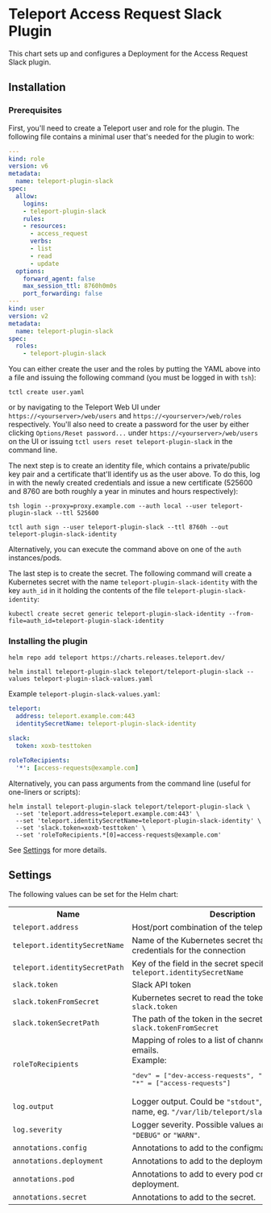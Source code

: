 # Teleport Access Request Slack Plugin

This chart sets up and configures a Deployment for the Access Request Slack plugin.

## Installation

### Prerequisites

First, you'll need to create a Teleport user and role for the plugin. The following file contains a minimal user that's needed for the plugin to work:

```yaml
---
kind: role
version: v6
metadata:
  name: teleport-plugin-slack
spec:
  allow:
    logins:
    - teleport-plugin-slack
    rules:
    - resources:
      - access_request
      verbs:
      - list
      - read
      - update
  options:
    forward_agent: false
    max_session_ttl: 8760h0m0s
    port_forwarding: false
---
kind: user
version: v2
metadata:
  name: teleport-plugin-slack
spec:
  roles:
    - teleport-plugin-slack
```

You can either create the user and the roles by putting the YAML above into a file and issuing the following command  (you must be logged in with `tsh`):

```
tctl create user.yaml
```

or by navigating to the Teleport Web UI under `https://<yourserver>/web/users` and `https://<yourserver>/web/roles` respectively. You'll also need to create a password for the user by either clicking `Options/Reset password...` under `https://<yourserver>/web/users` on the UI or issuing `tctl users reset teleport-plugin-slack` in the command line.

The next step is to create an identity file, which contains a private/public key pair and a certificate that'll identify us as the user above. To do this, log in with the newly created credentials and issue a new certificate (525600 and 8760 are both roughly a year in minutes and hours respectively):

```
tsh login --proxy=proxy.example.com --auth local --user teleport-plugin-slack --ttl 525600
```

```
tctl auth sign --user teleport-plugin-slack --ttl 8760h --out teleport-plugin-slack-identity
```

Alternatively, you can execute the command above on one of the `auth` instances/pods.

The last step is to create the secret. The following command will create a Kubernetes secret with the name `teleport-plugin-slack-identity` with the key `auth_id` in it holding the contents of the file `teleport-plugin-slack-identity`:

```
kubectl create secret generic teleport-plugin-slack-identity --from-file=auth_id=teleport-plugin-slack-identity
```

### Installing the plugin

```
helm repo add teleport https://charts.releases.teleport.dev/
```

```shell
helm install teleport-plugin-slack teleport/teleport-plugin-slack --values teleport-plugin-slack-values.yaml
```

Example `teleport-plugin-slack-values.yaml`:

```yaml
teleport:
  address: teleport.example.com:443
  identitySecretName: teleport-plugin-slack-identity

slack:
  token: xoxb-testtoken

roleToRecipients:
  '*': [access-requests@example.com]
```

Alternatively, you can pass arguments from the command line (useful for one-liners or scripts):

```
helm install teleport-plugin-slack teleport/teleport-plugin-slack \
  --set 'teleport.address=teleport.example.com:443' \
  --set 'teleport.identitySecretName=teleport-plugin-slack-identity' \
  --set 'slack.token=xoxb-testtoken' \
  --set 'roleToRecipients.*[0]=access-requests@example.com'
```

See [Settings](#settings) for more details.


## Settings

The following values can be set for the Helm chart:

<table>
  <tr>
    <th>Name</th>
    <th>Description</th>
    <th>Type</th>
    <th>Default</th>
    <th>Required</th>
  </tr>

  <tr>
    <td><code>teleport.address</code></td>
    <td>Host/port combination of the teleport auth server</td>
    <td>string</td>
    <td><code>""</code></td>
    <td>yes</td>
  </tr>
  <tr>
    <td><code>teleport.identitySecretName</code></td>
    <td>Name of the Kubernetes secret that contains the credentials for the connection</td>
    <td>string</td>
    <td><code>""</code></td>
    <td>yes</td>
  </tr>
  <tr>
    <td><code>teleport.identitySecretPath</code></td>
    <td>Key of the field in the secret specified by <code>teleport.identitySecretName</code></td>
    <td>string</td>
    <td><code>"auth_id"</code></td>
    <td>yes</td>
  </tr>

  <tr>
    <td><code>slack.token</code></td>
    <td>Slack API token</td>
    <td>string</td>
    <td><code>""</code></td>
    <td>yes</td>
  </tr>
  <tr>
    <td><code>slack.tokenFromSecret</code></td>
    <td>Kubernetes secret to read the token from instead of <code>slack.token</code></td>
    <td>string</td>
    <td><code>""</code></td>
    <td>no</td>
  </tr>
  <tr>
    <td><code>slack.tokenSecretPath</code></td>
    <td>The path of the token in the secret described by <code>slack.tokenFromSecret</code></td>
    <td>string</td>
    <td><code>"slackToken"</code></td>
    <td>no</td>
  </tr>

  <tr>
    <td><code>roleToRecipients</code></td>
    <td>
      Mapping of roles to a list of channels and Slack emails. <br />
      Example:
      <pre>
"dev" = ["dev-access-requests", "user@example.com"]
"*" = ["access-requests"]</pre>
    </td>
    <td>map</td>
    <td><code>{}</code></td>
    <td>yes</td>
  </tr>

  <tr>
    <td><code>log.output</code></td>
    <td>
      Logger output. Could be <code>"stdout"</code>, <code>"stderr"</code> or a file name,
      eg. <code>"/var/lib/teleport/slack.log"</code>
    </td>
    <td>string</td>
    <td><code>"stdout"</code></td>
    <td>no</td>
  </tr>
  <tr>
    <td><code>log.severity</code></td>
    <td>
      Logger severity. Possible values are <code>"INFO"</code>, <code>"ERROR"</code>,
      <code>"DEBUG"</code> or <code>"WARN"</code>.
    </td>
    <td>string</td>
    <td><code>"INFO"</code></td>
    <td>no</td>
  </tr>

  <tr>
    <td><code>annotations.config</code></td>
    <td>
      Annotations to add to the configmap.
    </td>
    <td>map</td>
    <td><code>{}</code></td>
    <td>no</td>
  </tr>
  <tr>
    <td><code>annotations.deployment</code></td>
    <td>
      Annotations to add to the deployment.
    </td>
    <td>map</td>
    <td><code>{}</code></td>
    <td>no</td>
  </tr>
  <tr>
    <td><code>annotations.pod</code></td>
    <td>
      Annotations to add to every pod created by the deployment.
    </td>
    <td>map</td>
    <td><code>{}</code></td>
    <td>no</td>
  </tr>
  <tr>
    <td><code>annotations.secret</code></td>
    <td>
      Annotations to add to the secret.
    </td>
    <td>map</td>
    <td><code>{}</code></td>
    <td>no</td>
  </tr>
</table>
